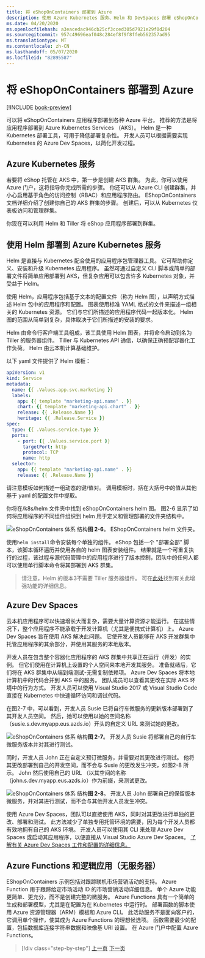 ```yaml
---
title: 将 eShopOnContainers 部署到 Azure
description: 使用 Azure Kubernetes 服务、Helm 和 DevSpaces 部署 eShopOnContainers 应用程序。
ms.date: 04/20/2020
ms.openlocfilehash: a3eacedac946cb25cf3cced305d7921e29f0d204
ms.sourcegitcommit: 957c49696eaf048c284ef8f9f8ffeb562357ad95
ms.translationtype: MT
ms.contentlocale: zh-CN
ms.lasthandoff: 05/07/2020
ms.locfileid: "82895587"
---
```

# <a name="deploying-eshoponcontainers-to-azure"></a>将 eShopOnContainers 部署到 Azure

[!INCLUDE [book-preview](../../../includes/book-preview.md)]

可以将 eShopOnContainers 应用程序部署到各种 Azure 平台。 推荐的方法是将应用程序部署到 Azure Kubernetes Services （AKS）。 Helm 是一种 Kubernetes 部署工具，可用于降低部署复杂性。 开发人员可以根据需要实现 Kubernetes 的 Azure Dev Spaces，以简化开发过程。

## <a name="azure-kubernetes-service"></a>Azure Kubernetes 服务

若要将 eShop 托管在 AKS 中，第一步是创建 AKS 群集。 为此，你可以使用 Azure 门户，这将指导你完成所需的步骤。 你还可以从 Azure CLI 创建群集，并小心启用基于角色的访问控制（RBAC）和应用程序路由。 EShopOnContainers 文档详细介绍了创建你自己的 AKS 群集的步骤。 创建后，可以从 Kubernetes 仪表板访问和管理群集。

你现在可以利用 Helm 和 Tiller 将 eShop 应用程序部署到群集。

## <a name="deploying-to-azure-kubernetes-service-using-helm"></a>使用 Helm 部署到 Azure Kubernetes 服务

Helm 是直接与 Kubernetes 配合使用的应用程序包管理器工具。 它可帮助你定义、安装和升级 Kubernetes 应用程序。 虽然可通过自定义 CLI 脚本或简单的部署文件将简单应用部署到 AKS，但复杂应用可以包含许多 Kubernetes 对象，并受益于 Helm。

使用 Helm，应用程序包括基于文本的配置文件（称为 Helm 图），以声明方式描述 Helm 包中的应用程序和配置。 图表使用标准 YAML 格式的文件来描述一组相关的 Kubernetes 资源。 它们与它们所描述的应用程序代码一起版本化。 Helm 图的范围从简单到复杂，具体取决于它们所描述的安装的要求。

Helm 由命令行客户端工具组成，该工具使用 Helm 图表，并将命令启动到名为 Tiller 的服务器组件。 Tiller 与 Kubernetes API 通信，以确保正确预配容器化工作负荷。 Helm 由云本机计算基础维护。

以下 yaml 文件提供了 Helm 模板：

```yaml
apiVersion: v1
kind: Service
metadata:
  name: {{ .Values.app.svc.marketing }}
  labels:
    app: {{ template "marketing-api.name" . }}
    chart: {{ template "marketing-api.chart" . }}
    release: {{ .Release.Name }}
    heritage: {{ .Release.Service }}
spec:
  type: {{ .Values.service.type }}
  ports:
    - port: {{ .Values.service.port }}
      targetPort: http
      protocol: TCP
      name: http
  selector:
    app: {{ template "marketing-api.name" . }}
    release: {{ .Release.Name }}
```

请注意模板如何描述一组动态的键/值对。 调用模板时，括在大括号中的值从其他基于 yaml 的配置文件中提取。

你将在/k8s/helm 文件夹中找到 eShopOnContainers helm 图。 图2-6 显示了如何将应用程序的不同组件组织到 helm 用于定义和管理部署的文件夹结构中。

![eShopOnContainers 体系](./media/eshoponcontainers-helm-folder.png)
结构**图 2-6**。 EShopOnContainers helm 文件夹。

使用`helm install`命令安装每个单独的组件。 eShop 包括一个 "部署全部" 脚本，该脚本循环遍历并使用各自的 helm 图表安装组件。 结果就是一个可重复执行的过程，该过程与源代码管理中的应用程序进行了版本控制，团队中的任何人都可以使用单行脚本命令将其部署到 AKS 群集。

> 请注意，Helm 的版本3不需要 Tiller 服务器组件。 可在[此处](https://medium.com/better-programming/why-is-tiller-missing-in-helm-3-2347c446714)找到有关此增强功能的详细信息。

## <a name="azure-dev-spaces"></a>Azure Dev Spaces

云本机应用程序可以快速增长大而复杂，需要大量计算资源才能运行。 在这些情况下，整个应用程序不能承载于开发计算机（尤其是便携式计算机）上。 Azure Dev Spaces 旨在使用 AKS 解决此问题。 它使开发人员能够在 AKS 开发群集中托管应用程序的其余部分，并使用其服务的本地版本。

开发人员在包含整个容器化应用程序的 AKS 群集中共享正在运行（开发）的实例。 但它们使用在计算机上设置的个人空间来本地开发其服务。 准备就绪后，它们将在 AKS 群集中从端到端测试-无需复制依赖项。 Azure Dev Spaces 将本地计算机中的代码合并到 AKS 中的服务。 团队成员可以查看其更改在实际 AKS 环境中的行为方式。 开发人员可以使用 Visual Studio 2017 或 Visual Studio Code 直接在 Kubernetes 中快速循环访问和调试代码。

在图2-7 中，可以看到，开发人员 Susie 已将自行车微服务的更新版本部署到了其开发人员空间。 然后，她可以使用以她的空间名称（susie.s.dev.myapp.eus.azds.io）开头的自定义 URL 来测试她的更改。

![eShopOnContainers 体系](./media/azure-devspaces-one.png)
结构**图 2-7**。 开发人员 Susie 将部署自己的自行车微服务版本并对其进行测试。

同时，开发人员 John 正在自定义预订微服务，并需要对其更改进行测试。 他将其更改部署到自己的开发空间，而不会与 Susie 的更改发生冲突，如图2-8 所示。 John 然后使用自己的 URL （以其空间的名称（john.s.dev.myapp.eus.azds.io）作为前缀，来测试更改。

![eShopOnContainers 体系](./media/azure-devspaces-two.png)
结构**图 2-8**。 开发人员 John 部署自己的保留版本微服务，并对其进行测试，而不会与其他开发人员发生冲突。

使用 Azure Dev Spaces，团队可以直接使用 AKS，同时对其更改进行单独的更改、部署和测试。 此方法减少了单独专用托管环境的需要，因为每个开发人员都有效地拥有自己的 AKS 环境。 开发人员可以使用其 CLI 来处理 Azure Dev Spaces 或启动其应用程序，以便直接从 Visual Studio Azure Dev Spaces。 [了解有关 Azure Dev Spaces 工作和配置的详细信息。](https://docs.microsoft.com/azure/dev-spaces/how-dev-spaces-works)

## <a name="azure-functions-and-logic-apps-serverless"></a>Azure Functions 和逻辑应用（无服务器）

EShopOnContainers 示例包括对跟踪联机市场营销活动的支持。 Azure Function 用于跟踪给定市场活动 ID 的市场营销活动详细信息。 单个 Azure 功能更简单、更充分，而不是创建完整的微服务。 Azure Functions 具有一个简单的生成和部署模型，尤其是在配置为在 Kubernetes 中运行时。 部署函数的脚本使用 Azure 资源管理器（ARM）模板和 Azure CLI。 此活动服务不是面向客户的，它调用单个操作，使其成为 Azure Functions 的理想候选项。 函数需要最少的配置，包括数据库连接字符串数据和映像基 URI 设置。 在 Azure 门户中配置 Azure Functions。

>[!div class="step-by-step"]
>[上一页](map-eshoponcontainers-azure-services.md)
>[下一页](centralized-configuration.md)
